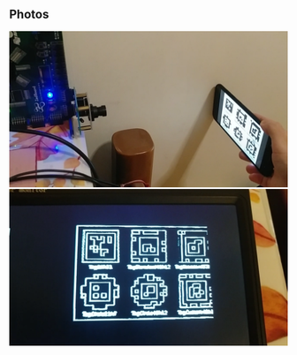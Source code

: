 ## Photos
<img src="resources/reports/real5.png" width="600"/>

<img src="resources/reports/real6.png" width="600"/>
